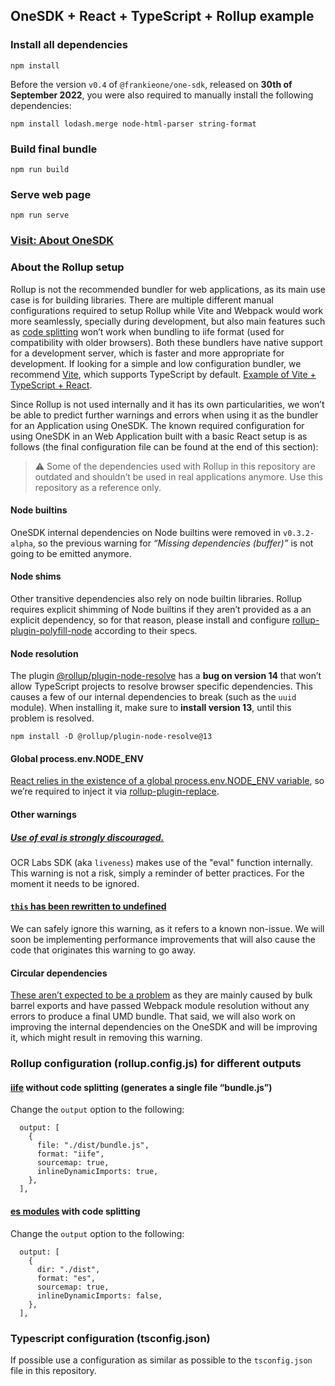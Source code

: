## OneSDK + React + TypeScript + Rollup example

### Install all dependencies

```
npm install
```
Before the version `v0.4` of `@frankieone/one-sdk`, released on **30th of September 2022**, you were also required to manually install the following dependencies:

```
npm install lodash.merge node-html-parser string-format
```

### Build final bundle

```
npm run build
```

### Serve web page

```
npm run serve
```

### [Visit: About OneSDK](https://apidocs.frankiefinancial.com/docs/about-onesdk)

### About the Rollup setup

Rollup is not the recommended bundler for web applications, as its main use case is for building libraries. There are multiple different manual configurations required to setup Rollup while Vite and Webpack would work more seamlessly, specially during development, but also main features such as [code splitting](https://rollupjs.org/guide/en/#code-splitting) won’t work when bundling to iife format (used for compatibility with older browsers). Both these bundlers have native support for a development server, which is faster and more appropriate for development. If looking for a simple and low configuration bundler, we recommend [Vite](https://vitejs.dev/guide/), which supports TypeScript by default. [Example of Vite + TypeScript + React](https://stackblitz.com/edit/vitejs-vite-vppu5t?file=vite.config.ts&terminal=dev).

Since Rollup is not used internally and it has its own particularities, we won’t be able to predict further warnings and errors when using it as the bundler for an Application using OneSDK. The known required configuration for using OneSDK in an Web Application built with a basic React setup is as follows (the final configuration file can be found at the end of this section):

> :warning: Some of the dependencies used with Rollup in this repository are outdated and shouldn’t be used in real applications anymore. Use this repository as a reference only.

#### **Node builtins**
OneSDK internal dependencies on Node builtins were removed in `v0.3.2-alpha`, so the previous warning for *“Missing dependencies (buffer)”* is not going to be emitted anymore.

#### **Node shims**
Other transitive dependencies also rely on node builtin libraries. Rollup requires explicit shimming of Node builtins if they aren’t provided as a an explicit dependency, so for that reason, please install and configure [rollup-plugin-polyfill-node](https://www.npmjs.com/package/rollup-plugin-polyfill-node) according to their specs.

#### **Node resolution**
The plugin [@rollup/plugin-node-resolve](https://www.npmjs.com/package/@rollup/plugin-node-resolve) has a **bug on version 14** that won’t allow TypeScript projects to resolve browser specific dependencies. This causes a few of our internal dependencies to break (such as the `uuid` module). When installing it, make sure to **install version 13**, until this problem is resolved.

```
npm install -D @rollup/plugin-node-resolve@13
```

#### **Global process.env.NODE_ENV**
[React relies in the existence of a global process.env.NODE_ENV variable]([https://frankieone.atlassian.net/wiki/spaces/FRANKIEON](https://github.com/rollup/rollup/issues/487)), so we’re required to inject it via [rollup-plugin-replace](https://www.npmjs.com/package/rollup-plugin-replace).

#### **Other warnings**

##### [Use of eval is strongly discouraged.](https://rollupjs.org/guide/en/#avoiding-eval)

OCR Labs SDK (aka `liveness`) makes use of the "eval" function internally. This warning is not a risk, simply a reminder of better practices. For the moment it needs to be ignored.

#### [`this` has been rewritten to undefined](https://rollupjs.org/guide/en/#error-this-is-undefined)

We can safely ignore this warning, as it refers to a known non-issue. We will soon be implementing performance improvements that will also cause the code that originates this warning to go away.

#### Circular dependencies

[These aren’t expected to be a problem](https://railsware.com/blog/how-to-analyze-circular-dependencies-in-es6/) as they are mainly caused by bulk barrel exports and have passed Webpack module resolution without any errors to produce a final UMD bundle. That said, we will also work on improving the internal dependencies on the OneSDK and will be improving it, which might result in removing this warning.

### Rollup configuration (rollup.config.js) for different outputs

#### [iife](https://developer.mozilla.org/en-US/docs/Glossary/IIFE) without code splitting (generates a single file “bundle.js”)
Change the `output` option to the following:

```
  output: [
    {
      file: "./dist/bundle.js",
      format: "iife",
      sourcemap: true,
      inlineDynamicImports: true,
    },
  ],
```

#### [es modules](https://developer.mozilla.org/en-US/docs/Web/JavaScript/Guide/Modules) with code splitting
Change the `output` option to the following:

```
  output: [
    {
      dir: "./dist",
      format: "es",
      sourcemap: true,
      inlineDynamicImports: false,
    },
  ],
```

### Typescript configuration (tsconfig.json)

If possible use a configuration as similar as possible to the `tsconfig.json` file in this repository.